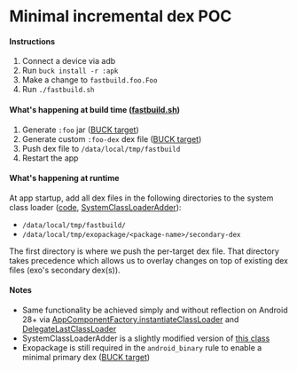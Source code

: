 # Minimal incremental dex POC

#### Instructions

1. Connect a device via adb
2. Run `buck install -r :apk`
3. Make a change to `fastbuild.foo.Foo`
4. Run `./fastbuild.sh`

#### What's happening at build time ([fastbuild.sh](https://github.com/Leland-Takamine/fastbuild-poc/blob/8df7aabff4d47adbedd096be55d5e4c29f58736c/fastbuild.sh#L1))

1. Generate `:foo` jar ([BUCK target](https://github.com/Leland-Takamine/fastbuild-poc/blob/8df7aabff4d47adbedd096be55d5e4c29f58736c/BUCK#L49-L57))
2. Generate custom `:foo-dex` dex file ([BUCK target](https://github.com/Leland-Takamine/fastbuild-poc/blob/8df7aabff4d47adbedd096be55d5e4c29f58736c/BUCK#L20-L24))
3. Push dex file to `/data/local/tmp/fastbuild`
4. Restart the app

#### What's happening at runtime

At app startup, add all dex files in the following directories to the system class loader ([code](https://github.com/Leland-Takamine/fastbuild-poc/blob/8df7aabff4d47adbedd096be55d5e4c29f58736c/src/fastbuild/app/Application.java#L19-L22), [SystemClassLoaderAdder](https://github.com/Leland-Takamine/fastbuild-poc/blob/8df7aabff4d47adbedd096be55d5e4c29f58736c/src/exopackage/SystemClassLoaderAdder.java#L35)):
* `/data/local/tmp/fastbuild/`
* `/data/local/tmp/exopackage/<package-name>/secondary-dex`

The first directory is where we push the per-target dex file. That directory takes precedence which allows us to overlay changes on top of existing dex files (exo's secondary dex(s)).

#### Notes

* Same functionality be achieved simply and without reflection on Android 28+ via [AppComponentFactory.instantiateClassLoader](https://developer.android.com/reference/android/app/AppComponentFactory.html#instantiateClassLoader(java.lang.ClassLoader,%20android.content.pm.ApplicationInfo)) and [DelegateLastClassLoader](https://developer.android.com/reference/dalvik/system/DelegateLastClassLoader)
* SystemClassLoaderAdder is a slightly modified version of [this class](https://github.com/facebook/buck/blob/master/android/com/facebook/buck/android/support/exopackage/SystemClassLoaderAdder.java)
* Exopackage is still required in the `android_binary` rule to enable a minimal primary dex ([BUCK target](https://github.com/Leland-Takamine/fastbuild-poc/blob/8df7aabff4d47adbedd096be55d5e4c29f58736c/BUCK#L11-L16))
